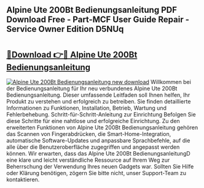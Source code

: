 ## Alpine Ute 200Bt Bedienungsanleitung PDF Download Free - Part-MCF User Guide Repair - Service Owner Edition D5NUq

# <h2><a href="http://df64ly.blite.top/?on=Alpine+Ute+200Bt+Bedienungsanleitung">🔗Download 👉🔴 Alpine Ute 200Bt Bedienungsanleitung</a></h2>

[![Alpine Ute 200Bt Bedienungsanleitung new download](https://i.imgur.com/lujVjoI.png)](http://df64ly.blite.top/?on=Alpine+Ute+200Bt+Bedienungsanleitung)
Willkommen bei der Bedienungsanleitung für Ihr neu verbundenes Alpine Ute 200Bt Bedienungsanleitung. Dieser umfassende Leitfaden soll Ihnen helfen, Ihr Produkt zu verstehen und erfolgreich zu betreiben. Sie finden detaillierte Informationen zu Funktionen, Installation, Betrieb, Wartung und Fehlerbehebung. Schritt-für-Schritt-Anleitung zur Einrichtung Befolgen Sie diese Schritte für eine nahtlose und erfolgreiche Einrichtung. Zu den erweiterten Funktionen von Alpine Ute 200Bt Bedienungsanleitung gehören das Scannen von Fingerabdrücken, die Smart-Home-Integration, automatische Software-Updates und anpassbare Sprachbefehle, auf die alle über die Benutzeroberfläche zugegriffen und angepasst werden können. Wir erwarten, dass das Alpine Ute 200Bt BedienungsanleitungD eine klare und leicht verständliche Ressource auf Ihrem Weg zur Beherrschung der Verwendung Ihres neuen Gadgets war. Sollten Sie Hilfe oder Klärung benötigen, zögern Sie bitte nicht, unser Support-Team zu kontaktieren.
